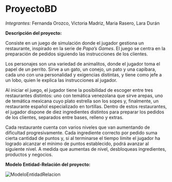 # ProyectoBD
*Integrantes:* Fernanda Orozco, Victoria Madriz, Maria Rasero, Lara Durán
  
**Descripción del proyecto:**

Consiste en un juego de simulación donde el jugador gestiona un restaurante, inspirado en la serie de *Papa’s Games*. El juego se centra en la preparación de pedidos siguiendo las instrucciones de los clientes. 

Los personajes son una variedad de animalitos, donde el jugador toma el papel de un perrito. Sirve a un gato, un conejo, un pato y una capibara, cada uno con una personalidad y exigencias distintas, y tiene como jefe a un lobo, quien le explica las instrucciones al jugador. 

Al iniciar el juego, el jugador tiene la  posibilidad de escoger entre tres restaurantes distintos: uno con temática venezolana que sirve arepas, uno de temática mexicana cuyo plato estrella son los sopes y, finalmente, un restaurante español especializado en tortillas. Dentro de estos restaurantes, el jugador dispone de diez ingredientes distintos para preparar los pedidos de los clientes, separados entre bases, relleno y extras.

Cada restaurante cuenta con varios niveles que van aumentando de dificultad progresivamente. Cada ingrediente correcto por pedido suma cierta cantidad de puntos y, si al terminarse el tiempo límite el jugador ha logrado alcanzar el mínimo de puntos establecido, podrá avanzar al siguiente nivel. A medida que aumentas de nivel, desbloqueas ingredientes, productos y negocios.  

**Modelo Entidad-Relación del proyecto:**

![ModeloEntidadRelacion](https://github.com/user-attachments/assets/7525a12a-b58b-4dff-8005-76c730b6c465)

